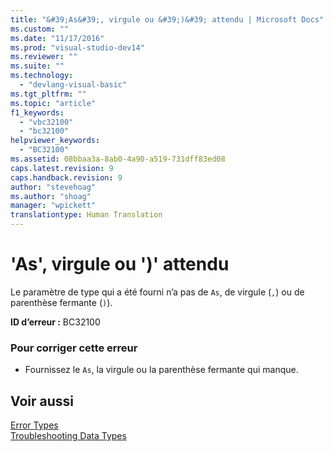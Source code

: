 ```yaml
---
title: "&#39;As&#39;, virgule ou &#39;)&#39; attendu | Microsoft Docs"
ms.custom: ""
ms.date: "11/17/2016"
ms.prod: "visual-studio-dev14"
ms.reviewer: ""
ms.suite: ""
ms.technology: 
  - "devlang-visual-basic"
ms.tgt_pltfrm: ""
ms.topic: "article"
f1_keywords: 
  - "vbc32100"
  - "bc32100"
helpviewer_keywords: 
  - "BC32100"
ms.assetid: 08bbaa3a-8ab0-4a90-a519-731dff83ed08
caps.latest.revision: 9
caps.handback.revision: 9
author: "stevehoag"
ms.author: "shoag"
manager: "wpickett"
translationtype: Human Translation
---
```

# &#39;As&#39;, virgule ou &#39;)&#39; attendu
Le paramètre de type qui a été fourni n’a pas de `As`, de virgule \(`,`\) ou de parenthèse fermante \(`)`\).  
  
 **ID d’erreur :** BC32100  
  
### Pour corriger cette erreur  
  
-   Fournissez le `As`, la virgule ou la parenthèse fermante qui manque.  
  
## Voir aussi  
 [Error Types](../../visual-basic/programming-guide/language-features/error-types.md)   
 [Troubleshooting Data Types](../../visual-basic/programming-guide/language-features/data-types/troubleshooting-data-types.md)